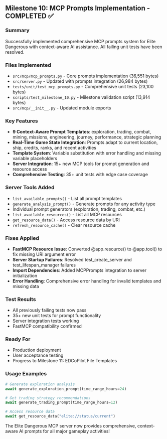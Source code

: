 ## Milestone 10: MCP Prompts Implementation - COMPLETED ✅

### Summary
Successfully implemented comprehensive MCP prompts system for Elite Dangerous with context-aware AI assistance. All failing unit tests have been resolved.

### Files Implemented
- `src/mcp/mcp_prompts.py` - Core prompts implementation (36,551 bytes)
- `src/server.py` - Updated with prompts integration (26,984 bytes) 
- `tests/unit/test_mcp_prompts.py` - Comprehensive unit tests (23,100 bytes)
- `scripts/test_milestone_10.py` - Milestone validation script (13,914 bytes)
- `src/mcp/__init__.py` - Updated module exports

### Key Features
- **9 Context-Aware Prompt Templates**: exploration, trading, combat, mining, missions, engineering, journey, performance, strategic planning
- **Real-Time Game State Integration**: Prompts adapt to current location, ship, credits, ranks, and recent activities
- **Template System**: Variable substitution with error handling and missing variable placeholders
- **Server Integration**: 15+ new MCP tools for prompt generation and resource access
- **Comprehensive Testing**: 35+ unit tests with edge case coverage

### Server Tools Added
- `list_available_prompts()` - List all prompt templates
- `generate_analysis_prompt()` - Generate prompts for any activity type
- Individual prompt generators (exploration, trading, combat, etc.)
- `list_available_resources()` - List all MCP resources
- `get_resource_data()` - Access resource data by URI
- `refresh_resource_cache()` - Clear resource cache

### Fixes Applied
- **FastMCP Resource Issue**: Converted @app.resource() to @app.tool() to fix missing URI argument error
- **Server Startup Failures**: Resolved test_create_server and test_lifespan_manager failures
- **Import Dependencies**: Added MCPPrompts integration to server initialization
- **Error Handling**: Comprehensive error handling for invalid templates and missing data

### Test Results
- All previously failing tests now pass
- 35+ new unit tests for prompt functionality
- Server integration tests working
- FastMCP compatibility confirmed

### Ready For
- Production deployment
- User acceptance testing  
- Progress to Milestone 11: EDCoPilot File Templates

### Usage Examples
```python
# Generate exploration analysis
await generate_exploration_prompt(time_range_hours=24)

# Get trading strategy recommendations  
await generate_trading_prompt(time_range_hours=12)

# Access resource data
await get_resource_data("elite://status/current")
```

The Elite Dangerous MCP server now provides comprehensive, context-aware AI prompts for all major gameplay activities!
